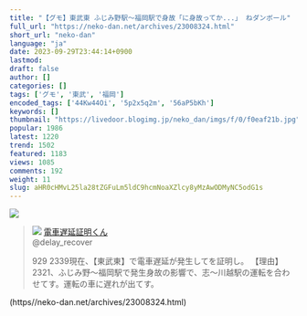 ```yaml
---
title: "【グモ】東武東 ふじみ野駅～福岡駅で身故「に身故ってか...」 ねダンボール"
full_url: "https://neko-dan.net/archives/23008324.html"
short_url: "neko-dan"
language: "ja"
date: 2023-09-29T23:44:14+0900
lastmod: 
draft: false
author: []
categories: []
tags: ['グモ', '東武', '福岡']
encoded_tags: ['44Kw44Oi', '5p2x5q2m', '56aP5bKh']
keywords: []
thumbnail: "https://livedoor.blogimg.jp/neko_dan/imgs/f/0/f0eaf21b.jpg"
popular: 1986
latest: 1220
trend: 1502
featured: 1183
views: 1085
comments: 192
weight: 11
slug: aHR0cHMvL25la28tZGFuLm5ldC9hcmNoaXZlcy8yMzAwODMyNC5odG1s
---
```


![](https://livedoor.blogimg.jp/neko_dan/imgs/f/0/f0eaf21b.jpg)

<blockquote id='twibodyZsprtZmaTh'> <p> <img src='https//livedoor.blogimg.jp/neko_dan/imgs/d/9/d91f1521.png'> <a href='https//twitter.com/delay_recover/status/1707767217390342588' target='_blank'>電車遅延証明くん </a><br> @delay_recover </p> <p id='twitextZsprtZmaTh'> 929 2339現在、【東武東】で電車遅延が発生してを証明し。 【理由】2321、ふじみ野〜福岡駅で発生身故の影響で、志〜川越駅の運転を合わせてす。運転の車に遅れが出てす。 </p> <p> <a href='https//twitter.com/delay_recover/status/1707767217390342588' target='_blank'></a> </p> </blockquote> 

(https//neko-dan.net/archives/23008324.html)
